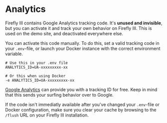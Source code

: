 # Analytics

Firefly III contains Google Analytics tracking code. It's **unused and invisible**, but you can activate it and track your own behavior on Firefly III. This is used on the demo site, and deactivated everywhere else.

You can activate this code manually. To do this, set a valid tracking code in your ``.env``-file, or launch your Docker instance with the correct environment variable.

```
# Use this in your .env file
ANALYTICS_ID=UA-xxxxxxxxx-xx
```

```
# Or this when using Docker
-e ANALYTICS_ID=UA-xxxxxxxxx-xx
```

[Google Analytics](https://analytics.google.com/analytics/web) can provide you with a tracking ID for free. Keep in mind that this sends your surfing behavior over to Google.

If the code isn't immediatly available after you've changed your `.env`-file or Docker configuration, make sure you clear your cache by browsing to the `/flush` URL on your Firefly III installation.
